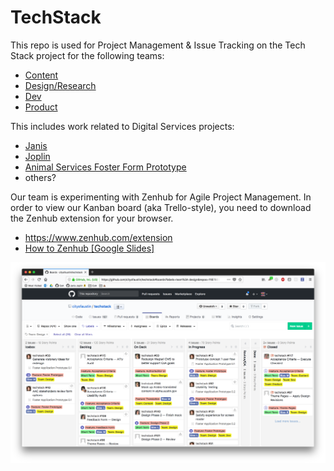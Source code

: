 # TechStack

This repo is used for Project Management & Issue Tracking on the Tech Stack project for the following teams:
  - [Content](https://github.com/cityofaustin/techstack#boards?labels=team%3A%20content)
  - [Design/Research](https://github.com/cityofaustin/techstack#boards?labels=team%3A%20design%2Fresearch&repos=118780243)
  - [Dev](https://github.com/cityofaustin/techstack#boards?labels=team%3A%20dev)
  - [Product](https://github.com/cityofaustin/techstack#boards?labels=team%3A%20product)

This includes work related to Digital Services projects:
  - [Janis](https://github.com/cityofaustin/janis)
  - [Joplin](https://github.com/cityofaustin/joplin)
  - [Animal Services Foster Form Prototype](https://github.com/cityofaustin/prototypeform)
  - others?

Our team is experimenting with Zenhub for Agile Project Management. In order to view our Kanban board (aka Trello-style), you need to download the Zenhub extension for your browser.
  - https://www.zenhub.com/extension
  - [How to Zenhub [Google Slides]](https://docs.google.com/presentation/d/1HUC70Tlf41XKe_ESRJMWcPlpTdpiKeld_lTRNoLC7Y4/edit#slide=id.p)

![](/img/zenhub_board.png)
